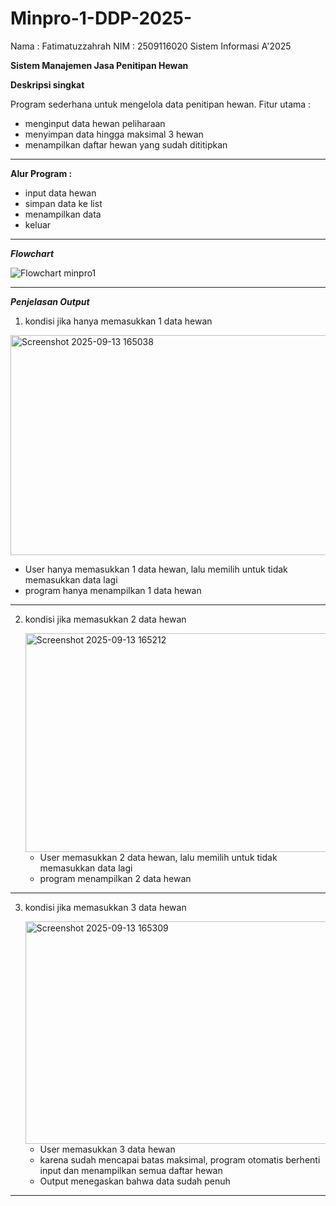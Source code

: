 # Minpro-1-DDP-2025-
Nama : Fatimatuzzahrah NIM : 2509116020 Sistem Informasi A'2025

**Sistem Manajemen Jasa Penitipan Hewan**

**Deskripsi singkat**

Program sederhana untuk mengelola data penitipan hewan.
Fitur utama :
- menginput data hewan peliharaan
- menyimpan data hingga maksimal 3 hewan
- menampilkan daftar hewan yang sudah dititipkan
_____________________________________________________________________________________________________________________________________________________________________________________________________________________

**Alur Program :**
- input data hewan
- simpan data ke list
- menampilkan data
- keluar
  
_____________________________________________________________________________________________________________________________________________________________________________________________________________________

***Flowchart***

![Flowchart minpro1](https://github.com/user-attachments/assets/becf1153-b0e7-4fe8-8435-65b102bc7fe5)

_____________________________________________________________________________________________________________________________________________________________________________________________________________________

***Penjelasan Output***
1. kondisi jika hanya memasukkan 1 data hewan

  <img width="1061" height="352" alt="Screenshot 2025-09-13 165038" src="https://github.com/user-attachments/assets/54cdff3b-e7ab-4868-b14e-04e9ed2e7fbc" />

  - User hanya memasukkan 1 data hewan, lalu memilih untuk tidak memasukkan data lagi
  - program hanya menampilkan 1 data hewan

_____________________________________________________________________________________________________________________________________________________________________________________________________________________

2. kondisi jika memasukkan 2 data hewan

   <img width="1054" height="350" alt="Screenshot 2025-09-13 165212" src="https://github.com/user-attachments/assets/6ff70691-bbd7-4415-aa48-83c1ec619b17" />

   - User memasukkan 2 data hewan, lalu memilih untuk tidak memasukkan data lagi
   - program menampilkan 2 data hewan
  
_____________________________________________________________________________________________________________________________________________________________________________________________________________________

3. kondisi jika memasukkan 3 data hewan

   <img width="1067" height="356" alt="Screenshot 2025-09-13 165309" src="https://github.com/user-attachments/assets/11a97955-d423-4328-8a3a-5315d9e8724c" />

   - User memasukkan 3 data hewan
   - karena sudah mencapai batas maksimal, program otomatis berhenti input dan menampilkan semua daftar hewan
   - Output menegaskan bahwa data sudah penuh
  

_____________________________________________________________________________________________________________________________________________________________________________________________________________________
  
     




